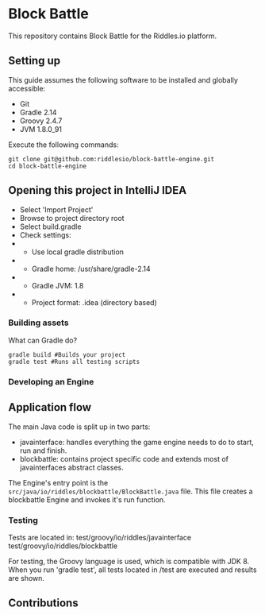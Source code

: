 # Block Battle
This repository contains Block Battle for the Riddles.io platform.

## Setting up

This guide assumes the following software to be installed and globally
accessible:

- Git
- Gradle 2.14
- Groovy 2.4.7
- JVM 1.8.0_91

Execute the following commands:

```
git clone git@github.com:riddlesio/block-battle-engine.git
cd block-battle-engine
```

## Opening this project in IntelliJ IDEA

- Select 'Import Project'
- Browse to project directory root
- Select build.gradle
- Check settings:
- * Use local gradle distribution
- * Gradle home: /usr/share/gradle-2.14
- * Gradle JVM: 1.8
- * Project format: .idea (directory based)


### Building assets

What can Gradle do?
```
gradle build #Builds your project
gradle test #Runs all testing scripts
```

### Developing an Engine

## Application flow

The main Java code is split up in two parts:
- javainterface: handles everything the game engine needs to do to start, run and finish.
- blockbattle: contains project specific code and extends most of javainterfaces abstract classes.

The Engine's entry point is the `src/java/io/riddles/blockbattle/BlockBattle.java` file. This file creates a blockbattle Engine and invokes it's run function.

### Testing

Tests are located in:
test/groovy/io/riddles/javainterface
test/groovy/io/riddles/blockbattle

For testing, the Groovy language is used, which is compatible with JDK 8. When you run 'gradle test', all tests located in /test are executed and results are shown.

## Contributions
